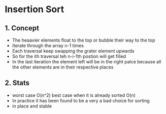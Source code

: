 # Insertion Sort

## 1. Concept

* The heaavier elements float to the top or bubble their way to the top
* Iterate through the array n-1 times
* Each traversal keep swapping the grater element upwards
* So for the ith traversal teh n-i-1th postion will get filled
* In the last iteration the element left will be in the right palce because all the other elements are in their respective places

## 2. Stats

* worst case O(n^2) best case when it is already sorted O(n)
* In practice it has been found to be a very a bad choice for sorting 
* in place and stable
